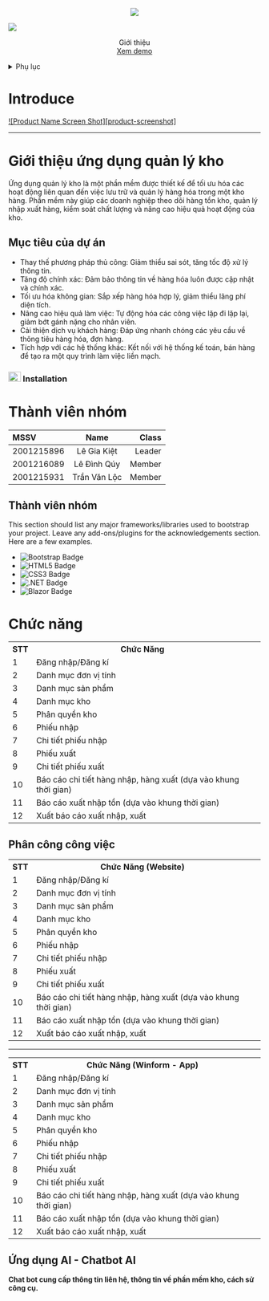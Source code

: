 
<p align="center" color="#36BCF7FF"><img src="https://readme-typing-svg.herokuapp.com?lines=WAREHOUSE+MANAGEMENT+PROJECT;WAREHOUSE+MANAGEMENT+PROJECT;WAREHOUSE+MANAGEMENT+PROJECT"></p>

<img src="https://user-images.githubusercontent.com/73097560/115834477-dbab4500-a447-11eb-908a-139a6edaec5c.gif">


<br />
<div align="center">
  <a href="https://github.com/othneildrew/Best-README-Template">
    
  </a>

  <p align="center">
    Giới thiệu
    <br />
    <a href="https://github.com/othneildrew/Best-README-Template">Xem demo</a>
  </p>
</div>



<!-- TABLE OF CONTENTS -->
<details>
  <summary>Phụ lục</summary>
  <ol>
    <li>
      <a href="#about-the-project">Tổng quan</a>
      <ul>
        <li><a href="#built-with">Công nghệ sử dụng</a></li>
      </ul>
    </li>
    <li>
      <a href="#introduce">Gioi thieu</a>
      <ul>
        <li><a href="#prerequisites">Điều kiện tiên quyết</a></li>
        <li><a href="#installation">Cài đặt</a></li>
      </ul>
      <a href="#member">Thành viên nhóm</a>
      <a href="#feature">Tính năng</a>
      <a href="#explain">Đặc tả tính năng</a>
      <a href="#assigntask">Phân công công việc</a>
      <a href="#ai" style="color: green">Ứng dụng AI</a>
    </li>
    <li><a href="#usage">Cách dùng</a></li>
  </ol>
</details>


<!-- ABOUT THE PROJECT -->

<h1 id="introduce">Introduce</h1>

[![Product Name Screen Shot][product-screenshot]](https://example.com)

<hr>
        <h1>Giới thiệu ứng dụng quản lý kho</h1>
        <p>Ứng dụng quản lý kho là một phần mềm được thiết kế để tối ưu hóa các hoạt động liên quan đến việc lưu trữ và quản lý hàng hóa trong một kho hàng. Phần mềm này giúp các doanh nghiệp theo dõi hàng tồn kho, quản lý nhập xuất hàng, kiểm soát chất lượng và nâng cao hiệu quả hoạt động của kho.</p>
<h2>Mục tiêu của dự án</h2>
        <ul>
            <li>Thay thế phương pháp thủ công: Giảm thiểu sai sót, tăng tốc độ xử lý thông tin.</li>
            <li>Tăng độ chính xác: Đảm bảo thông tin về hàng hóa luôn được cập nhật và chính xác.</li>
            <li>Tối ưu hóa không gian: Sắp xếp hàng hóa hợp lý, giảm thiểu lãng phí diện tích.</li>
            <li>Nâng cao hiệu quả làm việc: Tự động hóa các công việc lặp đi lặp lại, giảm bớt gánh nặng cho nhân viên.</li>
            <li>Cải thiện dịch vụ khách hàng: Đáp ứng nhanh chóng các yêu cầu về thông tiêu hàng hóa, đơn hàng.</li>
            <li>Tích hợp với các hệ thống khác: Kết nối với hệ thống kế toán, bán hàng để tạo ra một quy trình làm việc liền mạch.</li>
        </ul>


### <img src="https://media.giphy.com/media/cj87CxfRtrUifF3Ryk/giphy.gif" width="25px" height="20px"> Installation




<h1 id="member">Thành viên nhóm</h1>

| MSSV | Name | Class | 
| :------- | :------: |------:| 
| 2001215896 | Lê Gia Kiệt | Leader | 
| 2001216089 | Lê Đình Qúy | Member | 
| 2001215931 | Trần Văn Lộc | Member |

<h2 id="build-with">Thành viên nhóm</h2>

This section should list any major frameworks/libraries used to bootstrap your project. Leave any add-ons/plugins for the acknowledgements section. Here are a few examples.

* ![Bootstrap Badge](https://img.shields.io/badge/Bootstrap-7952B3?logo=bootstrap&logoColor=fff&style=plastic)
* ![HTML5 Badge](https://img.shields.io/badge/HTML5-E34F26?logo=html5&logoColor=fff&style=plastic)
* ![CSS3 Badge](https://img.shields.io/badge/CSS3-1572B6?logo=css3&logoColor=fff&style=plastic)
* ![.NET Badge](https://img.shields.io/badge/.NET-512BD4?logo=dotnet&logoColor=fff&style=plastic)
* ![Blazor Badge](https://img.shields.io/badge/Blazor-512BD4?logo=blazor&logoColor=fff&style=plastic)




<h1 id="feature">Chức năng</h1>

<table align="center">
  <tr>
    <th>STT</th>
    <th>Chức Năng</th>
    <th></th>
  </tr
  <tr>
    <td>1</td>
    <td>Đăng nhập/Đăng kí</td>
    <td></td>
  </tr>
  <tr>
    <td>2</td>
    <td>Danh mục đơn vị tính</td>
    <td></td>
  </tr>
  <tr>
    <td>3</td>
    <td>Danh mục sản phẩm</td>
    <td></td>
  </tr>
  <tr>
    <td>4</td>
    <td>Danh mục kho</td>
    <td></td>
  </tr>
  <tr>
    <td>5</td>
    <td>Phân quyền kho</td>
    <td></td>
  </tr>
  <tr>
    <td>6</td>
    <td>Phiếu nhập</td>
    <td></td>
  </tr>
  <tr>
    <td>7</td>
    <td>Chi tiết phiếu nhập</td>
    <td></td>
  </tr>
  <tr>
    <td>8</td>
    <td>Phiếu xuất</td>
    <td></td>
  </tr>
  <tr>
    <td>9</td>
    <td>Chi tiết phiếu xuất</td>
    <td></td>
  </tr>
  <tr>
    <td>10</td>
    <td>Báo cáo chi tiết hàng nhập, hàng xuất (dựa vào khung thời gian)</td>
    <td></td>
  </tr>
  <tr>
    <td>11</td>
    <td>Báo cáo xuất nhập tồn (dựa vào khung thời gian)</td>
    <td></td>
  </tr>
  <tr>
    <td>12</td>
    <td>Xuất báo cáo xuất nhập, xuất</td>
    <td></td>
  </tr>
</table>

<h2 id="assigntask">Phân công công việc</h2>

<table align="center">
  <tr>
    <th>STT</th>
    <th>Chức Năng (Website)</th>
    <th></th>
  </tr
  <tr>
    <td>1</td>
    <td>Đăng nhập/Đăng kí</td>
    <td></td>
  </tr>
  <tr>
    <td>2</td>
    <td>Danh mục đơn vị tính</td>
    <td></td>
  </tr>
  <tr>
    <td>3</td>
    <td>Danh mục sản phẩm</td>
    <td></td>
  </tr>
  <tr>
    <td>4</td>
    <td>Danh mục kho</td>
    <td></td>
  </tr>
  <tr>
    <td>5</td>
    <td>Phân quyền kho</td>
    <td></td>
  </tr>
  <tr>
    <td>6</td>
    <td>Phiếu nhập</td>
    <td></td>
  </tr>
  <tr>
    <td>7</td>
    <td>Chi tiết phiếu nhập</td>
    <td></td>
  </tr>
  <tr>
    <td>8</td>
    <td>Phiếu xuất</td>
    <td></td>
  </tr>
  <tr>
    <td>9</td>
    <td>Chi tiết phiếu xuất</td>
    <td></td>
  </tr>
  <tr>
    <td>10</td>
    <td>Báo cáo chi tiết hàng nhập, hàng xuất (dựa vào khung thời gian)</td>
    <td></td>
  </tr>
  <tr>
    <td>11</td>
    <td>Báo cáo xuất nhập tồn (dựa vào khung thời gian)</td>
    <td></td>
  </tr>
  <tr>
    <td>12</td>
    <td>Xuất báo cáo xuất nhập, xuất</td>
    <td></td>
  </tr>
</table>
<hr/>

<table align="center">
  <tr>
    <th>STT</th>
    <th>Chức Năng (Winform - App)</th>
    <th></th>
  </tr
  <tr>
    <td>1</td>
    <td>Đăng nhập/Đăng kí</td>
    <td></td>
  </tr>
  <tr>
    <td>2</td>
    <td>Danh mục đơn vị tính</td>
    <td></td>
  </tr>
  <tr>
    <td>3</td>
    <td>Danh mục sản phẩm</td>
    <td></td>
  </tr>
  <tr>
    <td>4</td>
    <td>Danh mục kho</td>
    <td></td>
  </tr>
  <tr>
    <td>5</td>
    <td>Phân quyền kho</td>
    <td></td>
  </tr>
  <tr>
    <td>6</td>
    <td>Phiếu nhập</td>
    <td></td>
  </tr>
  <tr>
    <td>7</td>
    <td>Chi tiết phiếu nhập</td>
    <td></td>
  </tr>
  <tr>
    <td>8</td>
    <td>Phiếu xuất</td>
    <td></td>
  </tr>
  <tr>
    <td>9</td>
    <td>Chi tiết phiếu xuất</td>
    <td></td>
  </tr>
  <tr>
    <td>10</td>
    <td>Báo cáo chi tiết hàng nhập, hàng xuất (dựa vào khung thời gian)</td>
    <td></td>
  </tr>
  <tr>
    <td>11</td>
    <td>Báo cáo xuất nhập tồn (dựa vào khung thời gian)</td>
    <td></td>
  </tr>
  <tr>
    <td>12</td>
    <td>Xuất báo cáo xuất nhập, xuất</td>
    <td></td>
  </tr>
</table>
<h2 id="ai">Ứng dụng AI - Chatbot AI</h2>
<p><b>Chat bot cung cấp thông tin liên hệ, thông tin về phần mềm kho, cách sử công cụ.</b></p>


